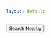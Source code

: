 ```yaml
---
layout: default
---
```



<div class="main-container">

<!--
<script src='https://api.mapbox.com/mapbox.js/plugins/leaflet-locatecontrol/v0.43.0/L.Control.Locate.min.js'></script>
<link href='https://api.mapbox.com/mapbox.js/plugins/leaflet-locatecontrol/v0.43.0/L.Control.Locate.mapbox.css' rel='stylesheet' />
<link href='https://api.mapbox.com/mapbox.js/plugins/leaflet-locatecontrol/v0.43.0/css/font-awesome.min.css' rel='stylesheet' />
-->




<div class="map-container col-xs-12" id="mapid"></div>

<script>

</script>


<div class="info-container col-xs-12">
<div class="inner-container">
<div id="nearbyAndList">
<button class="col-xs-12 nearby-button" id="nearby">Search Nearby</button>
<ul  id="innerContainer">

</ul>
</div>
<div id="moreInfo">

</div>

</div>
</div>
</div>